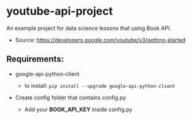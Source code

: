 # youtube-api-project

An example project for data science lessons that using Book API.

- Source: https://developers.google.com/youtube/v3/getting-started 

## Requirements:
- google-api-python-client
    - to install: `pip install --upgrade google-api-python-client`

- Create config folder that contains config.py
    - Add your **BOOK_API_KEY** inside config.py
